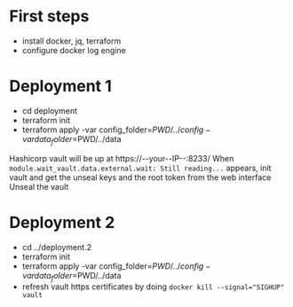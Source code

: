 # First steps

 - install docker, jq, terraform
 - configure docker log engine 

# Deployment 1

 - cd deployment
 - terraform init
 - terraform apply -var config_folder=$PWD/../config -var data_folder=$PWD/../data

Hashicorp vault will be up at https://--your--IP--:8233/
When `module.wait_vault.data.external.wait: Still reading...` appears, init vault and get the unseal keys and the root token from the web interface
Unseal the vault

# Deployment 2

 - cd ../deployment.2
 - terraform init
 - terraform apply -var config_folder=$PWD/../config -var data_folder=$PWD/../data
 - refresh vault https certificates by doing `docker kill --signal="SIGHUP" vault`